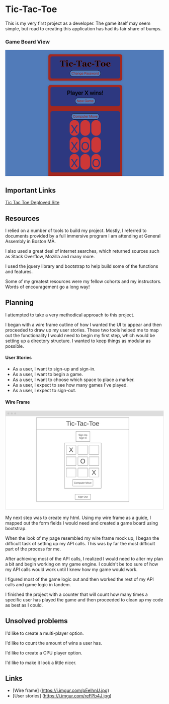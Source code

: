 # Tic-Tac-Toe

This is my very first project as a developer. The game itself may seem simple, but road to creating this application has had its fair share of bumps.

### Game Board View

![GameImage](./assets/images/TicTacToe.png)

## Important Links

[Tic Tac Toe Deployed Site](https://gmorse19.github.io/tic-tac-toe-GMorse19/)

## Resources

I relied on a number of tools to build my project. Mostly, I referred to documents provided by a full immersive program I am attending at General Assembly in Boston MA.

I also used a great deal of internet searches, which returned sources such as Stack Overflow, Mozilla and many more.

I used the jquery library and bootstrap to help build some of the functions and features.

Some of my greatest resources were my fellow cohorts and my instructors. Words of encouragement go a long way!

## Planning

I attempted to take a very methodical approach to this project.

I began with a wire frame outline of how I wanted the UI to appear and then proceeded to draw up my user stories. These two tools helped me to map out the functionality I would need to begin my first step, which would be setting up a directory structure. I wanted to keep things as modular as possible.

#### User Stories

- As a user, I want to sign-up and sign-in.
- As a user, I want to begin a game.
- As a user, I want to choose which space to place a marker.
- As a user, I expect to see how many games I've played.
- As a user, I expect to sign-out.

#### Wire Frame

![Image](./assets/images/tic-wireframe.png)

My next step was to create my html. Using my wire frame as a guide, I mapped out the form fields I would need and created a game board using bootstrap.

When the look of my page resembled my wire frame mock up, I began the difficult task of setting up my API calls. This was by far the most difficult part of the process for me.

After achieving most of the API calls, I realized I would need to alter my plan a bit and begin working on my game engine. I couldn't be too sure of how my API calls would work until I knew how my game would work.

I figured most of the game logic out and then worked the rest of my API calls and game logic in tandem.

I finished the project with a counter that will count how many times a specific user has played the game and then proceeded to clean up my code as best as I could.

## Unsolved problems

I'd like to create a multi-player option.

I'd like to count the amount of wins a user has.

I'd like to create a CPU player option.

I'd like to make it look a little nicer.

## Links

- [Wire frame] (https://i.imgur.com/pEelhnU.jpg)
- [User stories] (https://i.imgur.com/reFPb4J.jpg)
